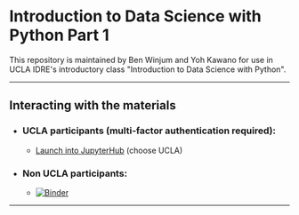 # Introduction to Data Science with Python Part 1
  
This repository is maintained by Ben Winjum and Yoh Kawano for use in UCLA IDRE's introductory class "Introduction to Data Science with Python".

---

## Interacting with the materials

* ### UCLA participants (multi-factor authentication required):

  * <a href="https://jupyter.idre.ucla.edu/hub/user-redirect/git-pull?repo=https%3A%2F%2Fgithub.com%2Fbenjum%2Fidre-data-sci-with-python&urlpath=tree%2Fidre-data-sci-with-python%2F&branch=master">Launch into JupyterHub</a> (choose UCLA)

* ### Non UCLA participants:
  * [![Binder](https://mybinder.org/badge_logo.svg)](https://mybinder.org/v2/gh/benjum/idre-data-sci-with-python/master)

---

